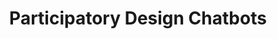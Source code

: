 --- 
title: Participatory Design Chatbots
# subtitle:  PDCB
group: featured
tag: PDCB
intro: How can we use chatbots to benefit democracy and design?
image: images/projects/chatbots.png
link: 'research/?search="tag: PDCB"'
description: This project develops a chatbot system to automate and streamline information exchange between stakeholders and designers, improving design processes and outcomes.
---